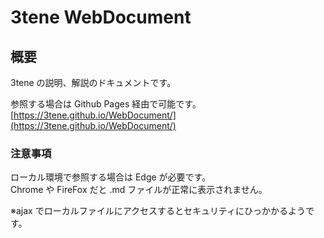 # 3tene WebDocument

## 概要

3tene の説明、解説のドキュメントです。

参照する場合は Github Pages 経由で可能です。<br>
[https://3tene.github.io/WebDocument/](https://3tene.github.io/WebDocument/)

### 注意事項

ローカル環境で参照する場合は Edge が必要です。<br>
Chrome や FireFox だと .md ファイルが正常に表示されません。

※ajax でローカルファイルにアクセスするとセキュリティにひっかかるようです。













